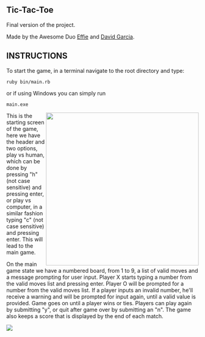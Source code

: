 ## Tic-Tac-Toe
Final version of the project.

Made by the Awesome Duo [Effie](https://github.com/ampaire) and [David Garcia](https://github.com/davitomix).

## INSTRUCTIONS

To start the game, in a terminal navigate to the root directory and type:

`ruby bin/main.rb`

or if using Windows you can simply run

`main.exe`

<img  align="right" width="400" src="img/screen_capture_1.jpg">

This is the starting screen of the game, here we have the header and two options, play vs human, which can be done by pressing "h" (not case sensitive) and pressing enter, or play vs computer, in a similar fashion typing "c" (not case sensitive) and pressing enter. This will lead to the main game.



On the main game state we have a numbered board, from 1 to 9, a list of valid moves and a message prompting for user input. Player X starts typing a number from the valid moves list and pressing enter. Player O will be prompted for a number from the valid moves list. If a player inputs an invalid number, he'll receive a warning and will be prompted for input again, until a valid value is provided. Game goes on until a player wins or ties. Players can play again by submitting "y", or quit after game over by submitting an "n". The game also keeps a score that is displayed by the end of each match.

<img src="img/screen_capture_2.jpg">